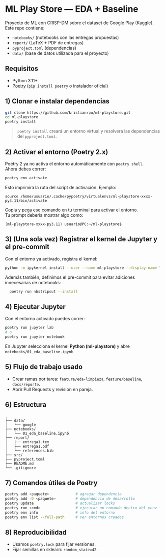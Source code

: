# ML Play Store — EDA + Baseline

Proyecto de ML con CRISP-DM sobre el dataset de Google Play (Kaggle).
Este repo contiene:
- `notebooks/` (notebooks con las entregas propuestas)
- `report/` (LaTeX + PDF de entregas)
- `pyproject.toml` (dependencias)
- `data/` (base de datos utilizada para el proyecto)

## Requisitos
- Python 3.11+
- [Poetry](https://python-poetry.org/) (`pip install poetry` o instalador oficial)

## 1) Clonar e instalar dependencias
```bash
git clone https://github.com/kristianrpo/ml-playstore.git
cd ml-playstore
poetry install
```
> `poetry install` creará un entorno virtual y resolverá las dependencias del `pyproject.toml`.

## 2) Activar el entorno (Poetry 2.x)
Poetry 2 ya no activa el entorno automáticamente con `poetry shell`.  
Ahora debes correr:
```bash
poetry env activate
```
Esto imprimirá la ruta del script de activación. Ejemplo:
```
source /home/usuario/.cache/pypoetry/virtualenvs/ml-playstore-xxxx-py3.11/bin/activate
```
Copia y pega ese comando en tu terminal para activar el entorno.  
Tu prompt debería mostrar algo como:
```
(ml-playstore-xxxx-py3.11) usuario@PC:~/ml-playstore$
```

## 3) (Una sola vez) Registrar el kernel de Jupyter y el pre-commit
Con el entorno ya activado, registra el kernel:
```bash
python -m ipykernel install --user --name ml-playstore --display-name "Python (ml-playstore)"
```
Además también, definimos el pre-commit para evitar adiciones innecesarias de notebooks:
```bash
  poetry run nbstripout --install
  ```

## 4) Ejecutar Jupyter
Con el entorno activado puedes correr:
```bash
poetry run jupyter lab
# o
poetry run jupyter notebook
```
En Jupyter selecciona el kernel **Python (ml-playstore)** y abre `notebooks/01_eda_baseline.ipynb`.

## 5) Flujo de trabajo usado
- Crear ramas por tarea: `feature/eda-limpieza`, `feature/baseline`, `docs/reporte`.
- Abrir Pull Requests y revisión en pareja.

## 6) Estructura
```
.
├── data/
│   └── google
├── notebooks/
│   └── 01_eda_baseline.ipynb
├── report/
│   ├── entrega1.tex
│   ├── entrega1.pdf
│   └── references.bib
├── src/
├── pyproject.toml
├── README.md
└── .gitignore
```

## 7) Comandos útiles de Poetry
```bash
poetry add <paquete>            # agregar dependencia
poetry add -D <paquete>         # dependencia de desarrollo
poetry update                   # actualizar locks
poetry run <cmd>                # ejecutar un comando dentro del venv
poetry env info                 # info del entorno
poetry env list --full-path     # ver entornos creados
```

## 8) Reproducibilidad
- Usamos `poetry.lock` para fijar versiones.
- Fijar semillas en sklearn: `random_state=42`.

